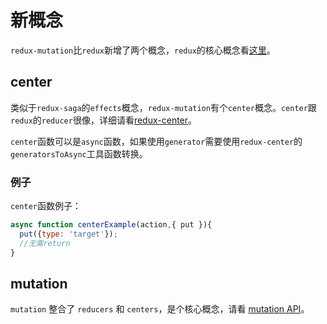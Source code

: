 # 新概念

`redux-mutation`比`redux`新增了两个概念，`redux`的核心概念看[这里](https://redux.js.org/introduction/coreconcepts)。

## center

类似于`redux-saga`的`effects`概念，`redux-mutation`有个`center`概念。`center`跟`redux`的`reducer`很像，详细请看[redux-center](https://github.com/dog-days/redux-center)。

`center`函数可以是`async`函数，如果使用`generator`需要使用`redux-center`的`generatorsToAsync`工具函数转换。

### 例子

`center`函数例子：

```js
async function centerExample(action,{ put }){
  put({type: 'target'});
  //无需return
}
```

## mutation

`mutation` 整合了 `reducers` 和 `centers`，是个核心概念，请看 [mutation API](../api/mutation.md)。

